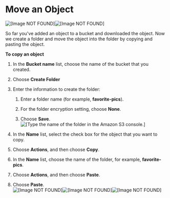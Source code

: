 # Move an Object<a name="CopyingAnObject"></a>



![\[Image NOT FOUND\]](http://docs.aws.amazon.com/AmazonS3/latest/gsg/)![\[Image NOT FOUND\]](http://docs.aws.amazon.com/AmazonS3/latest/gsg/)

So far you've added an object to a bucket and downloaded the object\. Now we create a folder and move the object into the folder by copying and pasting the object\.

**To copy an object**

1. In the **Bucket name** list, choose the name of the bucket that you created\.

1. Choose **Create Folder**

1. Enter the information to create the folder:

   1. Enter a folder name \(for example, **favorite\-pics**\)\.

   1. For the folder encryption setting, choose **None**\.

   1. Choose **Save**\.  
![\[Type the name of the folder in the Amazon S3 console.\]](http://docs.aws.amazon.com/AmazonS3/latest/gsg/images/type-folder-name.png)

1. In the **Name** list, select the check box for the object that you want to copy\.

1. Choose **Actions**, and then choose **Copy**\.

1. In the **Name** list, choose the name of the folder, for example, **favorite\-pics**\.

1. Choose **Actions**, and then choose **Paste**\.

1. Choose **Paste**\.  
![\[Image NOT FOUND\]](http://docs.aws.amazon.com/AmazonS3/latest/gsg/images/copy-and-paste.png)![\[Image NOT FOUND\]](http://docs.aws.amazon.com/AmazonS3/latest/gsg/)![\[Image NOT FOUND\]](http://docs.aws.amazon.com/AmazonS3/latest/gsg/)

